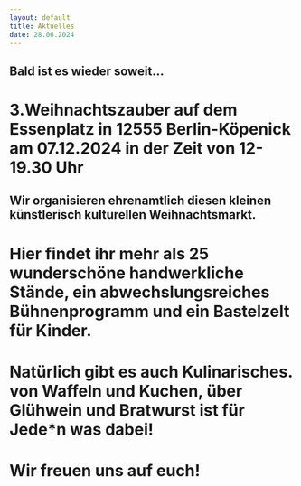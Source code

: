 ```yaml
---
layout: default
title: Aktuelles
date: 28.06.2024
---
```

## Bald ist es wieder soweit...
# 3.Weihnachtszauber auf dem Essenplatz in 12555 Berlin-Köpenick am 07.12.2024 in der Zeit von 12-19.30 Uhr

## Wir organisieren ehrenamtlich diesen kleinen künstlerisch kulturellen Weihnachtsmarkt. 
# Hier findet ihr mehr als 25 wunderschöne handwerkliche Stände, ein abwechslungsreiches Bühnenprogramm und ein Bastelzelt für Kinder.
# Natürlich gibt es auch Kulinarisches. von Waffeln und Kuchen, über Glühwein und Bratwurst ist für Jede*n was dabei!
# Wir freuen uns auf euch!



